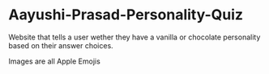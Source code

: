 # Aayushi-Prasad-Personality-Quiz
Website that tells a user wether they have a vanilla or chocolate personality based on their answer choices.

Images are all Apple Emojis
